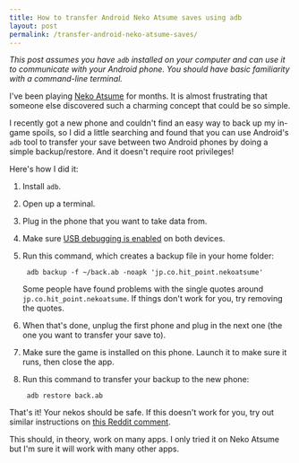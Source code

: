 ```yaml
---
title: How to transfer Android Neko Atsume saves using adb
layout: post
permalink: /transfer-android-neko-atsume-saves/
---
```

*This post assumes you have `adb` installed on your computer and can use it to communicate with your Android phone. You should have basic familiarity with a command-line terminal.*

I've been playing [Neko Atsume](http://nekoatsume.com/games/neko/) for months. It is almost frustrating that someone else discovered such a charming concept that could be so simple.

I recently got a new phone and couldn't find an easy way to back up my in-game spoils, so I did a little searching and found that you can use Android's `adb` tool to transfer your save between two Android phones by doing a simple backup/restore. And it doesn't require root privileges!

Here's how I did it:

1. Install `adb`.
2. Open up a terminal.
3. Plug in the phone that you want to take data from.
4. Make sure [USB debugging is enabled](https://developer.android.com/tools/device.html#setting-up) on both devices.
5. Run this command, which creates a backup file in your home folder:

        adb backup -f ~/back.ab -noapk 'jp.co.hit_point.nekoatsume'

     Some people have found problems with the single quotes around `jp.co.hit_point.nekoatsume`. If things don't work for you, try removing the quotes.

6. When that's done, unplug the first phone and plug in the next one (the one you want to transfer your save to).
7. Make sure the game is installed on this phone. Launch it to make sure it runs, then close the app.
8. Run this command to transfer your backup to the new phone:

        adb restore back.ab

That's it! Your nekos should be safe. If this doesn't work for you, try out similar instructions on [this Reddit comment](https://www.reddit.com/r/nekoatsume/comments/3uovaq/help_with_syncing_my_game_data_from_phone_to/cxhyyuf).

This should, in theory, work on many apps. I only tried it on Neko Atsume but I'm sure it will work with many other apps.
